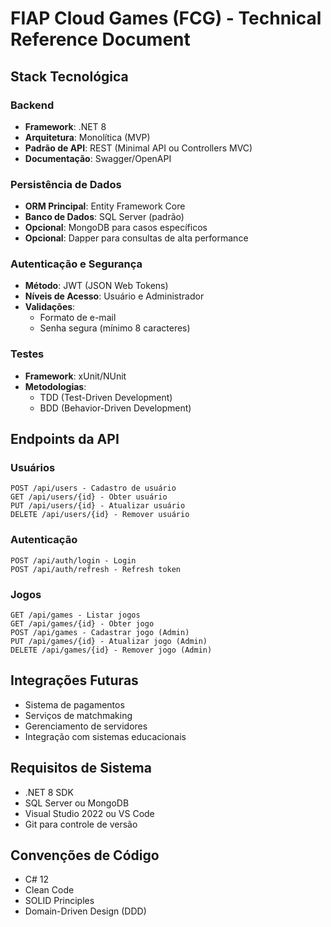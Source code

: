 # FIAP Cloud Games (FCG) - Technical Reference Document

## Stack Tecnológica

### Backend
- **Framework**: .NET 8
- **Arquitetura**: Monolítica (MVP)
- **Padrão de API**: REST (Minimal API ou Controllers MVC)
- **Documentação**: Swagger/OpenAPI

### Persistência de Dados
- **ORM Principal**: Entity Framework Core
- **Banco de Dados**: SQL Server (padrão)
- **Opcional**: MongoDB para casos específicos
- **Opcional**: Dapper para consultas de alta performance

### Autenticação e Segurança
- **Método**: JWT (JSON Web Tokens)
- **Níveis de Acesso**: Usuário e Administrador
- **Validações**: 
  - Formato de e-mail
  - Senha segura (mínimo 8 caracteres)

### Testes
- **Framework**: xUnit/NUnit
- **Metodologias**: 
  - TDD (Test-Driven Development)
  - BDD (Behavior-Driven Development)

## Endpoints da API

### Usuários
```
POST /api/users - Cadastro de usuário
GET /api/users/{id} - Obter usuário
PUT /api/users/{id} - Atualizar usuário
DELETE /api/users/{id} - Remover usuário
```

### Autenticação
```
POST /api/auth/login - Login
POST /api/auth/refresh - Refresh token
```

### Jogos
```
GET /api/games - Listar jogos
GET /api/games/{id} - Obter jogo
POST /api/games - Cadastrar jogo (Admin)
PUT /api/games/{id} - Atualizar jogo (Admin)
DELETE /api/games/{id} - Remover jogo (Admin)
```

## Integrações Futuras
- Sistema de pagamentos
- Serviços de matchmaking
- Gerenciamento de servidores
- Integração com sistemas educacionais

## Requisitos de Sistema
- .NET 8 SDK
- SQL Server ou MongoDB
- Visual Studio 2022 ou VS Code
- Git para controle de versão

## Convenções de Código
- C# 12
- Clean Code
- SOLID Principles
- Domain-Driven Design (DDD) 